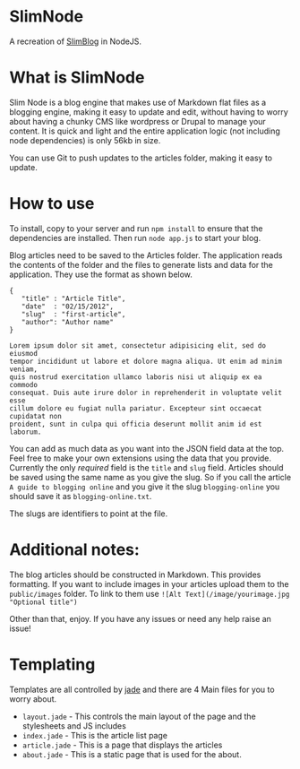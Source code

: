 SlimNode
========
A recreation of [SlimBlog](https://github.com/davidsivocha/slimblog) in NodeJS.

What is SlimNode
========
Slim Node is a blog engine that makes use of Markdown flat files as a blogging engine, making it easy to update and edit, without having to worry about having a chunky CMS like wordpress or Drupal to manage your content. It is quick and light and the entire application logic (not including node dependencies) is only 56kb in size.

You can use Git to push updates to the articles folder, making it easy to update.

How to use
========
To install, copy to your server and run `npm install` to ensure that the dependencies are installed. Then run `node app.js` to start your blog.

Blog articles need to be saved to the Articles folder. The application reads the contents of the folder and the files to generate lists and data for the application. They use the format as shown below.

	{
	   "title" : "Article Title",
	   "date"  : "02/15/2012",
	   "slug"  : "first-article",
	   "author": "Author name"
	}

	Lorem ipsum dolor sit amet, consectetur adipisicing elit, sed do eiusmod
	tempor incididunt ut labore et dolore magna aliqua. Ut enim ad minim veniam,
	quis nostrud exercitation ullamco laboris nisi ut aliquip ex ea commodo
	consequat. Duis aute irure dolor in reprehenderit in voluptate velit esse
	cillum dolore eu fugiat nulla pariatur. Excepteur sint occaecat cupidatat non
	proident, sunt in culpa qui officia deserunt mollit anim id est laborum.

You can add as much data as you want into the JSON field data at the top. Feel free to make your own extensions using the data that you provide.
Currently the only _required_ field is the `title` and `slug` field. Articles should be saved using the same name as you give the slug. So if you call the article `A guide to blogging online` and you give it the slug `blogging-online` you should save it as `blogging-online.txt`. 

The slugs are identifiers to point at the file.

Additional notes:
========
The blog articles should be constructed in Markdown. This provides formatting. 
If you want to include images in your articles upload them to the `public/images` folder. To link to them use `![Alt Text](/image/yourimage.jpg "Optional title")` 

Other than that, enjoy. If you have any issues or need any help raise an issue!

Templating
========
Templates are all controlled by [jade](http://jade-lang.com/) and there are 4 Main files for you to worry about.
- `layout.jade` - This controls the main layout of the page and the stylesheets and JS includes
- `index.jade` - This is the article list page
- `article.jade` - This is a page that displays the articles
- `about.jade` - This is a static page that is used for the about. 
